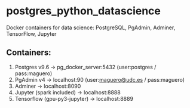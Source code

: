# postgres_python_datascience
Docker containers for data science: PostgreSQL, PgAdmin, Adminer, TensorFlow, Jupyter

## Containers:
1. Postgres v9.6                -> pg_docker_server:5432 (user:postgres / pass:maguero)
2. PgAdmin v4                   -> localhost:90 (user:maguero@udc.es / pass:maguero)
3. Adminer                      -> localhost:8090
4. Jupyter (spark included)     -> localhost:8888
5. Tensorflow (gpu-py3-jupyter) -> localhost:8889


